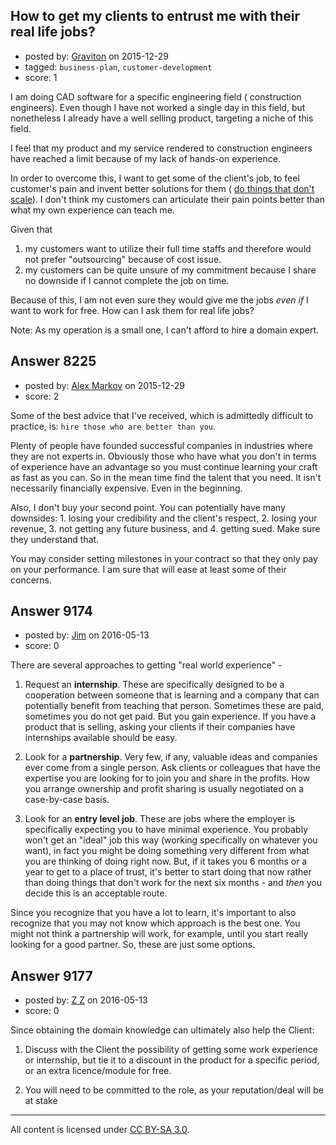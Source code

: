 ## How to get my clients to entrust me with their real life jobs?

- posted by: [Graviton](https://stackexchange.com/users/2728/graviton) on 2015-12-29
- tagged: `business-plan`, `customer-development`
- score: 1

I am doing CAD software for a specific engineering field ( construction engineers). Even though I have not worked a single day in this field, but nonetheless I already have a well selling product, targeting a niche of this field.

I feel that my product and my service rendered to construction engineers have reached a limit because of my lack of hands-on experience.

In order to overcome this, I want to get some of the client's job, to feel customer's pain and invent better solutions for them ( [do things that don't scale][1]). I don't think my customers can articulate their pain points better than what my own experience can teach me. 

Given that

 1. my customers want to utilize their full time staffs and therefore would not prefer "outsourcing" because of cost issue.
 2. my customers can be quite unsure of my commitment because I share no downside if I cannot complete the job on time.

Because of this, I am not even sure they would give me the jobs *even if* I want to work for free. How can I ask them for real life jobs? 

Note: As my operation is a small one, I can't afford to hire a domain expert. 


  [1]: http://www.paulgraham.com/ds.html


## Answer 8225

- posted by: [Alex Markov](https://stackexchange.com/users/1814004/alex-markov) on 2015-12-29
- score: 2

Some of the best advice that I've received, which is admittedly difficult to practice, is: `hire those who are better than you`. 

Plenty of people have founded successful companies in industries where they are not experts in. Obviously those who have what you don't in terms of experience have an advantage so you must continue learning your craft as fast as you can. So in the mean time find the talent that you need. It isn't necessarily financially expensive. Even in the beginning. 

Also, I don't buy your second point. You can potentially have many downsides: 1. losing your credibility and the client's respect, 2. losing your revenue, 3. not getting any future business, and 4. getting sued. Make sure they understand that. 

You may consider setting milestones in your contract so that they only pay on your performance. I am sure that will ease at least some of their concerns.


## Answer 9174

- posted by: [Jim](https://stackexchange.com/users/351236/jim) on 2016-05-13
- score: 0

There are several approaches to getting "real world experience" -

1. Request an **internship**. These are specifically designed to be a cooperation between someone that is learning and a company that can potentially benefit from teaching that person. Sometimes these are paid, sometimes you do not get paid. But you gain experience. If you have a product that is selling, asking your clients if their companies have internships available should be easy.

2. Look for a **partnership**. Very few, if any, valuable ideas and companies ever come from a single person. Ask clients or colleagues that have the expertise you are looking for to join you and share in the profits. How you arrange ownership and profit sharing is usually negotiated on a case-by-case basis.

3. Look for an **entry level job**. These are jobs where the employer is specifically expecting you to have minimal experience. You probably won't get an "ideal" job this way (working specifically on whatever you want), in fact you might be doing something very different from what you are thinking of doing right now. But, if it takes you 6 months or a year to get to a place of trust, it's better to start doing that now rather than doing things that don't work for the next six months - and *then* you decide this is an acceptable route.

Since you recognize that you have a lot to learn, it's important to also recognize that you may not know which approach is the best one. You might not think a partnership will work, for example, until you start really looking for a good partner. So, these are just some options.


## Answer 9177

- posted by: [Z Z](https://stackexchange.com/users/7691178/z-z) on 2016-05-13
- score: 0

Since obtaining the domain knowledge can ultimately also help the Client:

 1. Discuss with the Client the possibility of getting some work experience or internship, but tie it to a discount in the product for a specific period, or an extra licence/module for free.
    
 2. You will need to be committed to the role, as your reputation/deal will be at stake



---

All content is licensed under [CC BY-SA 3.0](https://creativecommons.org/licenses/by-sa/3.0/).
